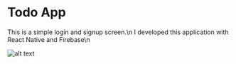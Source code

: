 # Todo App
This is a simple login and signup screen.\n
I developed this application with React Native and Firebase\n

![alt text](https://i.ibb.co/9HL2LdG/Ekran-Resmi-2019-01-06-00-11-40.png)
